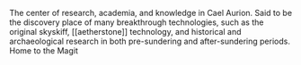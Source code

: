 The center of research, academia, and knowledge in Cael Aurion. Said to be the discovery place of many breakthrough technologies, such as the original skyskiff, [[aetherstone]] technology, and historical and archaeological research in both pre-sundering and after-sundering periods. Home to the Magit

